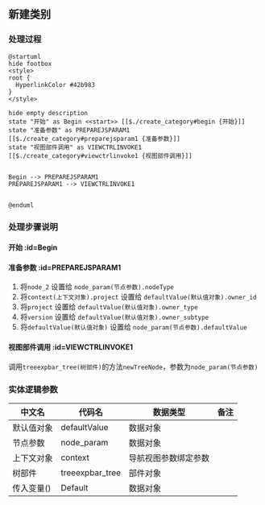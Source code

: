## 新建类别 <!-- {docsify-ignore-all} -->

   

### 处理过程

```plantuml
@startuml
hide footbox
<style>
root {
  HyperlinkColor #42b983
}
</style>

hide empty description
state "开始" as Begin <<start>> [[$./create_category#begin {开始}]]
state "准备参数" as PREPAREJSPARAM1  [[$./create_category#preparejsparam1 {准备参数}]]
state "视图部件调用" as VIEWCTRLINVOKE1  [[$./create_category#viewctrlinvoke1 {视图部件调用}]]


Begin --> PREPAREJSPARAM1
PREPAREJSPARAM1 --> VIEWCTRLINVOKE1


@enduml
```


### 处理步骤说明

#### 开始 :id=Begin




#### 准备参数 :id=PREPAREJSPARAM1



1. 将`node_2` 设置给  `node_param(节点参数).nodeType`
2. 将`context(上下文对象).project` 设置给  `defaultValue(默认值对象).owner_id`
3. 将`project` 设置给  `defaultValue(默认值对象).owner_type`
4. 将`version` 设置给  `defaultValue(默认值对象).owner_subtype`
5. 将`defaultValue(默认值对象)` 设置给  `node_param(节点参数).defaultValue`

#### 视图部件调用 :id=VIEWCTRLINVOKE1



调用`treeexpbar_tree(树部件)`的方法`newTreeNode`，参数为`node_param(节点参数)`


### 实体逻辑参数

|    中文名   |    代码名    |  数据类型      |备注 |
| --------| --------| --------  | --------   |
|默认值对象|defaultValue|数据对象||
|节点参数|node_param|数据对象||
|上下文对象|context|导航视图参数绑定参数||
|树部件|treeexpbar_tree|部件对象||
|传入变量(<i class="fa fa-check"/></i>)|Default|数据对象||
